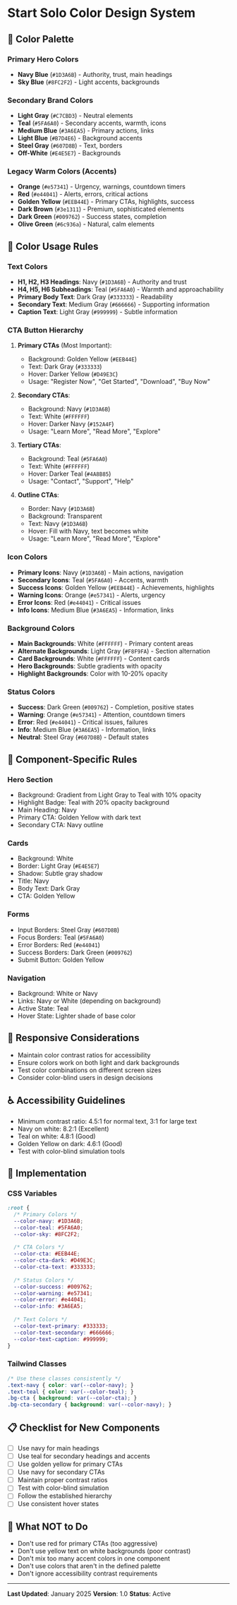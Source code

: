 # Start Solo Color Design System

## 🎨 **Color Palette**

### **Primary Hero Colors**
- **Navy Blue** (`#1D3A6B`) - Authority, trust, main headings
- **Sky Blue** (`#8FC2F2`) - Light accents, backgrounds

### **Secondary Brand Colors**
- **Light Gray** (`#C7CBD3`) - Neutral elements
- **Teal** (`#5FA6A0`) - Secondary accents, warmth, icons
- **Medium Blue** (`#3A6EA5`) - Primary actions, links
- **Light Blue** (`#B7D4E6`) - Background accents
- **Steel Gray** (`#607D8B`) - Text, borders
- **Off-White** (`#E4E5E7`) - Backgrounds

### **Legacy Warm Colors (Accents)**
- **Orange** (`#e57341`) - Urgency, warnings, countdown timers
- **Red** (`#e44041`) - Alerts, errors, critical actions
- **Golden Yellow** (`#EEB44E`) - Primary CTAs, highlights, success
- **Dark Brown** (`#3e1311`) - Premium, sophisticated elements
- **Dark Green** (`#009762`) - Success states, completion
- **Olive Green** (`#6c936a`) - Natural, calm elements

## 🎯 **Color Usage Rules**

### **Text Colors**
- **H1, H2, H3 Headings**: Navy (`#1D3A6B`) - Authority and trust
- **H4, H5, H6 Subheadings**: Teal (`#5FA6A0`) - Warmth and approachability
- **Primary Body Text**: Dark Gray (`#333333`) - Readability
- **Secondary Text**: Medium Gray (`#666666`) - Supporting information
- **Caption Text**: Light Gray (`#999999`) - Subtle information

### **CTA Button Hierarchy**
1. **Primary CTAs** (Most Important):
   - Background: Golden Yellow (`#EEB44E`)
   - Text: Dark Gray (`#333333`)
   - Hover: Darker Yellow (`#D49E3C`)
   - Usage: "Register Now", "Get Started", "Download", "Buy Now"

2. **Secondary CTAs**:
   - Background: Navy (`#1D3A6B`)
   - Text: White (`#FFFFFF`)
   - Hover: Darker Navy (`#152A4F`)
   - Usage: "Learn More", "Read More", "Explore"

3. **Tertiary CTAs**:
   - Background: Teal (`#5FA6A0`)
   - Text: White (`#FFFFFF`)
   - Hover: Darker Teal (`#4A8B85`)
   - Usage: "Contact", "Support", "Help"

4. **Outline CTAs**:
   - Border: Navy (`#1D3A6B`)
   - Background: Transparent
   - Text: Navy (`#1D3A6B`)
   - Hover: Fill with Navy, text becomes white
   - Usage: "Learn More", "Read More", "Explore"

### **Icon Colors**
- **Primary Icons**: Navy (`#1D3A6B`) - Main actions, navigation
- **Secondary Icons**: Teal (`#5FA6A0`) - Accents, warmth
- **Success Icons**: Golden Yellow (`#EEB44E`) - Achievements, highlights
- **Warning Icons**: Orange (`#e57341`) - Alerts, urgency
- **Error Icons**: Red (`#e44041`) - Critical issues
- **Info Icons**: Medium Blue (`#3A6EA5`) - Information, links

### **Background Colors**
- **Main Backgrounds**: White (`#FFFFFF`) - Primary content areas
- **Alternate Backgrounds**: Light Gray (`#F8F9FA`) - Section alternation
- **Card Backgrounds**: White (`#FFFFFF`) - Content cards
- **Hero Backgrounds**: Subtle gradients with opacity
- **Highlight Backgrounds**: Color with 10-20% opacity

### **Status Colors**
- **Success**: Dark Green (`#009762`) - Completion, positive states
- **Warning**: Orange (`#e57341`) - Attention, countdown timers
- **Error**: Red (`#e44041`) - Critical issues, failures
- **Info**: Medium Blue (`#3A6EA5`) - Information, links
- **Neutral**: Steel Gray (`#607D8B`) - Default states

## 🎨 **Component-Specific Rules**

### **Hero Section**
- Background: Gradient from Light Gray to Teal with 10% opacity
- Highlight Badge: Teal with 20% opacity background
- Main Heading: Navy
- Primary CTA: Golden Yellow with dark text
- Secondary CTA: Navy outline

### **Cards**
- Background: White
- Border: Light Gray (`#E4E5E7`)
- Shadow: Subtle gray shadow
- Title: Navy
- Body Text: Dark Gray
- CTA: Golden Yellow

### **Forms**
- Input Borders: Steel Gray (`#607D8B`)
- Focus Borders: Teal (`#5FA6A0`)
- Error Borders: Red (`#e44041`)
- Success Borders: Dark Green (`#009762`)
- Submit Button: Golden Yellow

### **Navigation**
- Background: White or Navy
- Links: Navy or White (depending on background)
- Active State: Teal
- Hover State: Lighter shade of base color

## 📱 **Responsive Considerations**
- Maintain color contrast ratios for accessibility
- Ensure colors work on both light and dark backgrounds
- Test color combinations on different screen sizes
- Consider color-blind users in design decisions

## ♿ **Accessibility Guidelines**
- Minimum contrast ratio: 4.5:1 for normal text, 3:1 for large text
- Navy on white: 8.2:1 (Excellent)
- Teal on white: 4.8:1 (Good)
- Golden Yellow on dark: 4.6:1 (Good)
- Test with color-blind simulation tools

## 🔧 **Implementation**

### **CSS Variables**
```css
:root {
  /* Primary Colors */
  --color-navy: #1D3A6B;
  --color-teal: #5FA6A0;
  --color-sky: #8FC2F2;
  
  /* CTA Colors */
  --color-cta: #EEB44E;
  --color-cta-dark: #D49E3C;
  --color-cta-text: #333333;
  
  /* Status Colors */
  --color-success: #009762;
  --color-warning: #e57341;
  --color-error: #e44041;
  --color-info: #3A6EA5;
  
  /* Text Colors */
  --color-text-primary: #333333;
  --color-text-secondary: #666666;
  --color-text-caption: #999999;
}
```

### **Tailwind Classes**
```css
/* Use these classes consistently */
.text-navy { color: var(--color-navy); }
.text-teal { color: var(--color-teal); }
.bg-cta { background: var(--color-cta); }
.bg-cta-secondary { background: var(--color-navy); }
```

## 📋 **Checklist for New Components**
- [ ] Use navy for main headings
- [ ] Use teal for secondary headings and accents
- [ ] Use golden yellow for primary CTAs
- [ ] Use navy for secondary CTAs
- [ ] Maintain proper contrast ratios
- [ ] Test with color-blind simulation
- [ ] Follow the established hierarchy
- [ ] Use consistent hover states

## 🚫 **What NOT to Do**
- Don't use red for primary CTAs (too aggressive)
- Don't use yellow text on white backgrounds (poor contrast)
- Don't mix too many accent colors in one component
- Don't use colors that aren't in the defined palette
- Don't ignore accessibility contrast requirements

---

**Last Updated**: January 2025
**Version**: 1.0
**Status**: Active
